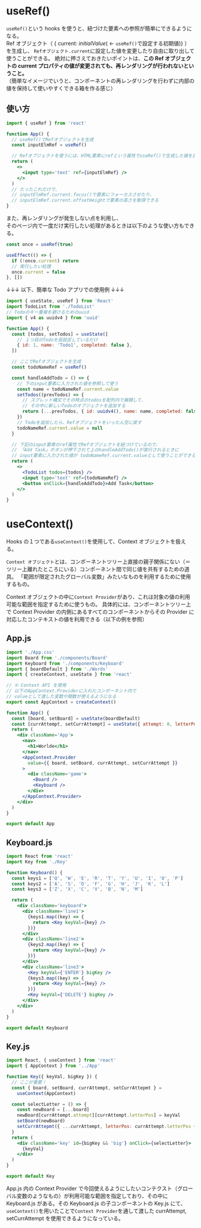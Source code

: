 # useRef()

`useRef()`という hooks を使うと、紐づけた要素への参照が簡単にできるようになる。  
Ref オブジェクト（ { current: _initialValue_( <- `useRef()`で設定する初期値)} ）を生成し、 `Refオブジェクト.current`に設定した値を変更したり自由に取り出して使うことができる。 絶対に押さえておきたいポイントは、**この Ref オブジェクトの current プロパティの値が変更されても、再レンダリングが行われないということ。**  
（簡単なイメージでいうと、コンポーネントの再レンダリングを行わずに内部の値を保持して使いやすくできる箱を作る感じ）

## 使い方

```jsx
import { useRef } from 'react'

function App() {
  // useRef()でRefオブジェクトを生成
  const inputElmRef = useRef()

  // Refオブジェクトを使うには、HTML要素にrefという属性でuseRef()で生成した値を渡す
  return (
    <>
      <input type='text' ref={inputElmRef} />
    </>
  )
  // たったこれだけで、
  // inputElmRef.current.focus()で要素にフォーカスさせたり、
  // inputElmRef.current.offsetHeightで要素の高さを取得できる
}
```

また、再レンダリングが発生しない点を利用し、  
そのページ内で一度だけ実行したい処理があるときは以下のような使い方もできる。

```jsx
const once = useRef(true)

useEffect(() => {
  if (!once.current) return
  // 実行したい処理
  once.current = false
}, [])
```

↓↓↓ 以下、簡単な Todo アプリでの使用例 ↓↓↓

```jsx
import { useState, useRef } from 'React'
import TodoList from './TodoList'
// Todoのキー重複を避けるためのuuid
import { v4 as uuidv4 } from 'uuid'

function App() {
  const [todos, setTodos] = useState([
    // １つ目のTodoを仮設定しているだけ
    { id: 1, name: 'Todo1', completed: false },
  ])

  // ここでRefオブジェクトを生成
  const todoNameRef = useRef()

  const handleAddTodo = () => {
    // 下のinput要素に入力された値を参照して使う
    const name = todoNameRef.current.value
    setTodos((prevTodos) => {
      // スプレッド構文でその時点のtodosを配列内で展開して、
      // その中に新しいTodoのオブジェクトを追加する
      return [...prevTodos, { id: uuidv4(), name: name, completed: false }]
    })
    // Todoを追加したら、Refオブジェクトをいったん空に戻す
    todoNameRef.current.value = null
  }

  // 下記のinput要素のref属性でRefオブジェクトを紐づけているので、
  // 「Add Task」ボタンが押下されて上のhandleAddTodo()が実行されるときに
  // input要素に入力された値が todoNameRef.current.valueとして使うことができる
  return (
    <>
      <TodoList todos={todos} />
      <input type='text' ref={todoNameRef} />
      <button onClick={handleAddTodo}>Add Task</button>
    </>
  )
}
```

# useContext()

Hooks の１つである`useContext()`を使用して、Context オブジェクトを扱える。

`Context オブジェクト`とは、コンポーネントツリー上直接の親子関係にない（＝ツリー上離れたところにいる）コンポーネント間で同じ値を共有するための道具。 「範囲が限定されたグローバル変数」みたいなものを利用するために使用するもの。

Context オブジェクトの中に`Context Provider`があり、これは対象の値の利用可能な範囲を指定するために使うもの。 具体的には、コンポーネントツリー上で Context Provider の内側にあるすべてのコンポーネントからその Provider に対応したコンテキストの値を利用できる（以下の例を参照）

## App.js

```jsx
import './App.css'
import Board from './components/Board'
import Keyboard from './components/Keyboard'
import { boardDefault } from './Words'
import { createContext, useState } from 'react'

// ※ Context API を使用
// 以下のAppContext.Providerに入れたコンポーネント内で
// valueとして渡した変数や関数が使えるようになる
export const AppContext = createContext()

function App() {
  const [board, setBoard] = useState(boardDefault)
  const [currAttempt, setCurrAttempt] = useState({ attempt: 0, letterPos: 0 })
  return (
    <div className='App'>
      <nav>
        <h1>Worlde</h1>
      </nav>
      <AppContext.Provider
        value={{ board, setBoard, currAttempt, setCurrAttempt }}
      >
        <div className='game'>
          <Board />
          <Keyboard />
        </div>
      </AppContext.Provider>
    </div>
  )
}

export default App
```

## Keyboard.js

```jsx
import React from 'react'
import Key from './Key'

function Keyboard() {
  const keys1 = ['Q', 'W', 'E', 'R', 'T', 'Y', 'U', 'I', 'O', 'P']
  const keys2 = ['A', 'S', 'D', 'F', 'G', 'H', 'J', 'K', 'L']
  const keys3 = ['Z', 'X', 'C', 'V', 'B', 'N', 'M']

  return (
    <div className='keyboard'>
      <div className='line1'>
        {keys1.map((key) => {
          return <Key keyVal={key} />
        })}
      </div>
      <div className='line2'>
        {keys2.map((key) => {
          return <Key keyVal={key} />
        })}
      </div>
      <div className='line3'>
        <Key keyVal={'ENTER'} bigKey />
        {keys3.map((key) => {
          return <Key keyVal={key} />
        })}
        <Key keyVal={'DELETE'} bigKey />
      </div>
    </div>
  )
}

export default Keyboard
```

## Key.js

```jsx
import React, { useContext } from 'react'
import { AppContext } from '../App'

function Key({ keyVal, bigKey }) {
  // ここが重要！
  const { board, setBoard, currAttempt, setCurrAttepmt } =
    useContext(AppContext)

  const selectLetter = () => {
    const newBoard = [...board]
    newBoard[currAttempt.attempt][currAttempt.letterPos] = keyVal
    setBoard(newBoard)
    setCurrAttepmt({ ...currAttempt, letterPos: currAttempt.letterPos + 1 })
  }
  return (
    <div className='key' id={bigKey && 'big'} onClick={selectLetter}>
      {keyVal}
    </div>
  )
}

export default Key
```

App.js 内の Context Provider で今回使えるようにしたいコンテクスト（グローバル変数のようなもの）が利用可能な範囲を指定しており、その中に Keyboard.js がある。その Keyboard.js の子コンポーネントの Key.js にて、`useContext()`を用いたことで`Context Provider`を通して渡した currAttempt, setCurrAttempt を使用できるようになっている。

